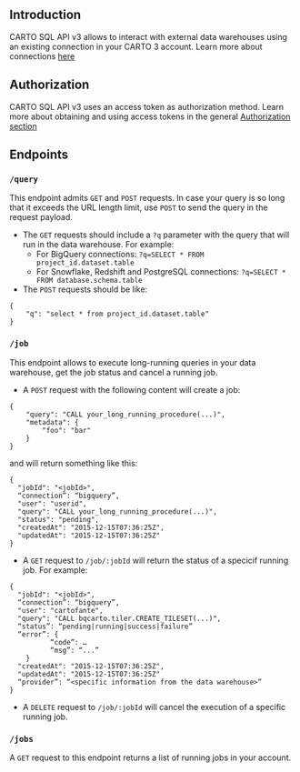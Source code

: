 ## Introduction 
CARTO SQL API v3 allows to interact with external data warehouses using an existing connection in your CARTO 3 account. Learn more about connections [here](https://docs.carto.com/carto3-workspace/connections/introduction/)

## Authorization
CARTO SQL API v3 uses an access token as authorization method. Learn more about obtaining and using access tokens in the general [Authorization section](https://docs.carto.com/carto3-api/overview/getting-started/#authorization)

## Endpoints

### `/query`

This endpoint admits `GET` and `POST` requests. In case your query is so long that it exceeds the URL length limit, use `POST` to send the query in the request payload.

* The `GET` requests should include a `?q` parameter with the query that will run in the data warehouse. For example:
  * For BigQuery connections: `?q=SELECT * FROM project_id.dataset.table`
  * For Snowflake, Redshift and PostgreSQL connections: `?q=SELECT * FROM database.schema.table`
* The `POST` requests should be like:
```text
{
    "q": "select * from project_id.dataset.table"
}
```

### `/job`

This endpoint allows to execute long-running queries in your data warehouse, get the job status and cancel a running job.

* A `POST` request with the following content will create a job:
```text
{
    "query": "CALL your_long_running_procedure(...)",
    "metadata": {
        "foo": "bar"
    }
}
```
and will return something like this:
```text
{
  "jobId": "<jobId>",
  “connection”: “bigquery”,
  "user": "userid",
  "query": "CALL your_long_running_procedure(...)",
  "status": "pending",
  "createdAt": "2015-12-15T07:36:25Z",
  "updatedAt": "2015-12-15T07:36:25Z"
}
```

* A `GET` request to `/job/:jobId` will return the status of a specicif running job. For example:
```text
{
  "jobId": "<jobId>",
  “connection”: “bigquery”,
  "user": "cartofante",
  "query": "CALL bqcarto.tiler.CREATE_TILESET(...)",
  “status”: “pending|running|success|failure”
  “error”: {
          “code”: …
          “msg”: “...”
    }
  "createdAt": "2015-12-15T07:36:25Z",
  "updatedAt": "2015-12-15T07:36:25Z"
  “provider”: “<specific information from the data warehouse>”
}

```
* A `DELETE` request to `/job/:jobId` will cancel the execution of a specific running job.

### `/jobs`
A `GET` request to this endpoint returns a list of running jobs in your account.